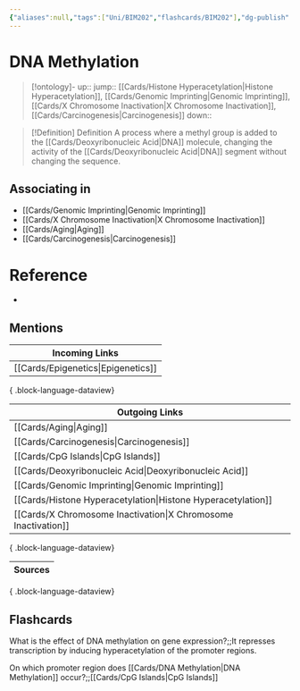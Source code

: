 ```yaml
---
{"aliases":null,"tags":["Uni/BIM202","flashcards/BIM202"],"dg-publish":true,"cards-deck":"University::BIM202","permalink":"/cards/dna-methylation/","dgPassFrontmatter":true}
---
```


# DNA Methylation

> [!ontology]-
> up:: 
> jump:: [[Cards/Histone Hyperacetylation\|Histone Hyperacetylation]], [[Cards/Genomic Imprinting\|Genomic Imprinting]], [[Cards/X Chromosome Inactivation\|X Chromosome Inactivation]], [[Cards/Carcinogenesis\|Carcinogenesis]]
> down:: 

> [!Definition] Definition
> A process where a methyl group is added to the [[Cards/Deoxyribonucleic Acid\|DNA]] molecule, changing the activity of the [[Cards/Deoxyribonucleic Acid\|DNA]] segment without changing the sequence. 

## Associating in

- [[Cards/Genomic Imprinting\|Genomic Imprinting]]
- [[Cards/X Chromosome Inactivation\|X Chromosome Inactivation]]
- [[Cards/Aging\|Aging]]
- [[Cards/Carcinogenesis\|Carcinogenesis]]

# Reference

- 

## Mentions

| Incoming Links                        |
| ------------------------------------- |
| [[Cards/Epigenetics\|Epigenetics]] |

{ .block-language-dataview}

| Outgoing Links                                                    |
| ----------------------------------------------------------------- |
| [[Cards/Aging\|Aging]]                                         |
| [[Cards/Carcinogenesis\|Carcinogenesis]]                       |
| [[Cards/CpG Islands\|CpG Islands]]                             |
| [[Cards/Deoxyribonucleic Acid\|Deoxyribonucleic Acid]]         |
| [[Cards/Genomic Imprinting\|Genomic Imprinting]]               |
| [[Cards/Histone Hyperacetylation\|Histone Hyperacetylation]]   |
| [[Cards/X Chromosome Inactivation\|X Chromosome Inactivation]] |

{ .block-language-dataview}

| Sources |
| ------- |

{ .block-language-dataview}

## Flashcards

What is the effect of DNA methylation on gene expression?;;It represses transcription by inducing hyperacetylation of the promoter regions.
<!--SR:!2024-10-18,7,250-->

On which promoter region does [[Cards/DNA Methylation\|DNA Methylation]] occur?;;[[Cards/CpG Islands\|CpG Islands]]
<!--SR:!2024-10-18,7,250-->